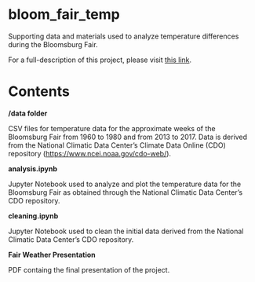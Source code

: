 # bloom_fair_temp
Supporting data and materials used to analyze temperature differences during the Bloomsburg Fair.

For a full-description of this project, please visit <a href="https://docs.google.com/document/d/1EgXy49VFbQbYndkj_xIKQ7LNoONspNVxyTB8Tv3cc3U/edit?usp=sharing">this link</a>.
# Contents
<b>/data folder</b>

CSV files for temperature data for the approximate weeks of the Bloomsburg Fair from 1960 to 1980 and from 2013 to 2017. Data is derived from the National Climatic Data Center’s Climate Data Online (CDO) repository (<a href='https://www.ncei.noaa.gov/cdo-web/'>https://www.ncei.noaa.gov/cdo-web/</a>).

<b>analysis.ipynb</b>

Jupyter Notebook used to analyze and plot the temperature data for the Bloomsburg Fair as obtained through the National Climatic Data Center’s CDO repository.

<b>cleaning.ipynb</b>

Jupyter Notebook used to clean the initial data derived from the National Climatic Data Center’s CDO repository.

<b>Fair Weather Presentation</b>

PDF containg the final presentation of the project.
